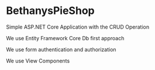 # BethanysPieShop
Simple ASP.NET Core Application with the CRUD Operation

We use Entity Framework Core Db first approach

We use form authentication and authorization

We use View Components
